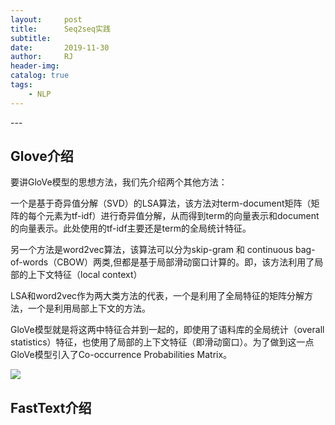 ```yaml
---
layout:     post
title:      Seq2seq实践
subtitle:   
date:       2019-11-30
author:     RJ
header-img: 
catalog: true
tags:
    - NLP
---
```

<p id = "build"></p>
---

## Glove介绍
要讲GloVe模型的思想方法，我们先介绍两个其他方法：

一个是基于奇异值分解（SVD）的LSA算法，该方法对term-document矩阵（矩阵的每个元素为tf-idf）进行奇异值分解，从而得到term的向量表示和document的向量表示。此处使用的tf-idf主要还是term的全局统计特征。

另一个方法是word2vec算法，该算法可以分为skip-gram 和 continuous bag-of-words（CBOW）两类,但都是基于局部滑动窗口计算的。即，该方法利用了局部的上下文特征（local context）

LSA和word2vec作为两大类方法的代表，一个是利用了全局特征的矩阵分解方法，一个是利用局部上下文的方法。

GloVe模型就是将这两中特征合并到一起的，即使用了语料库的全局统计（overall statistics）特征，也使用了局部的上下文特征（即滑动窗口）。为了做到这一点GloVe模型引入了Co-occurrence Probabilities Matrix。

![](https://raw.githubusercontent.com/rejae/rejae.github.io/master/img/20191130gloveexaminaion.jpg)






## FastText介绍
